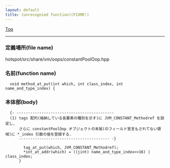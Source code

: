 ```yaml
---
layout: default
title: (unrecognied function)(FIXME!)
---
```

[Top](../index.html)

--- 
### 定義場所(file name)
hotspot/src/share/vm/oops/constantPoolOop.hpp

### 名前(function name)
```
  void method_at_put(int which, int class_index, int name_and_type_index) {
```

### 本体部(body)
```
  {- -------------------------------------------
  (1) tags 配列(格納している各要素の種別を示す)に JVM_CONSTANT_Methodref を設定し, 
      さらに constantPoolOop オブジェクトの末尾(のフィールド宣言もされてない領域)に *_index 引数の値を登録する.
      ---------------------------------------- -}

	    tag_at_put(which, JVM_CONSTANT_Methodref);
	    *int_at_addr(which) = ((jint) name_and_type_index<<16) | class_index;
	  }
	
```


